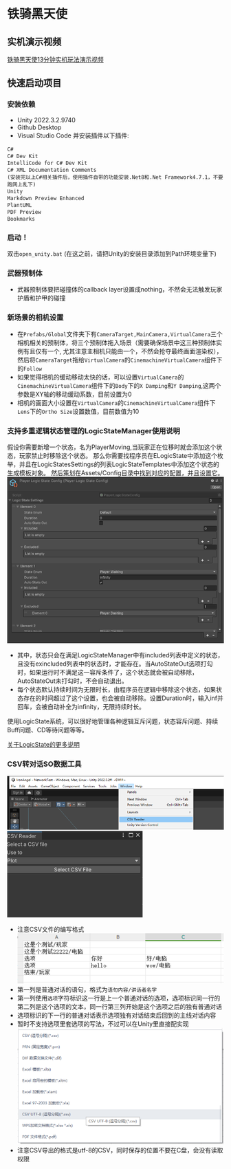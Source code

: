 # 铁骑黑天使
## 实机演示视频
[铁骑黑天使13分钟实机玩法演示视频](https://www.bilibili.com/video/BV15cWreoE1i/)
## 快速启动项目
### 安装依赖
- Unity 2022.3.2.9740
- Github Desktop
- Visual Studio Code 并安装插件以下插件:
```
C#
C# Dev Kit
IntelliCode for C# Dev Kit
C# XML Documentation Comments
(安装完以上C#相关插件后，使用插件自带的功能安装.Net8和.Net Framework4.7.1，不要跑网上乱下)
Unity
Markdown Preview Enhanced
PlantUML
PDF Preview
Bookmarks
```
### 启动！
双击`open_unity.bat`
(在这之前，请把Unity的安装目录添加到Path环境变量下)

### 武器预制体
- 武器预制体要把碰撞体的callback layer设置成nothing，不然会无法触发玩家护盾和护甲的碰撞

### 新场景的相机设置
- 在```Prefabs/Global```文件夹下有```CameraTarget,MainCamera,VirtualCamera```三个相机相关的预制体，将三个预制体拖入场景（需要确保场景中这三种预制体实例有且仅有一个, 尤其注意主相机只能由一个，不然会抢夺最终画面渲染权），然后将```CameraTarget```拖给```VirtualCamera```的```CinemachineVirtualCamera```组件下的```Follow```
- 如果觉得相机的缓动移动太快的话，可以设置```VirtualCamera```的```CinemachineVirtualCamera```组件下的```Body```下的```X Damping```和```Y Damping```,这两个参数是XY轴的移动缓动系数，目前设置为0
- 相机的画面大小设置在```VirtualCamera```的```CinemachineVirtualCamera```组件下```Lens```下的```Ortho Size```设置数值，目前数值为10


### 支持多重逻辑状态管理的LogicStateManager使用说明
假设你需要新增一个状态，名为PlayerMoving,当玩家正在位移时就会添加这个状态，玩家禁止时移除这个状态。
那么你需要找程序员在ELogicState中添加这个枚举，并且在LogicStatesSettings的列表LogicStateTemplates中添加这个状态的生成模板对象。
然后策划在Assets/Config目录中找到对应的配置，并且设置它。
![状态设置](./illustraction/状态设置.png)
- 其中，状态只会在满足LogicStateManager中有included列表中定义的状态，且没有exincluded列表中的状态时，才能存在。当AutoStateOut选项打勾时，如果运行时不满足这一容斥条件了，这个状态就会被自动移除，AutoStateOut未打勾时，不会自动退出。
- 每个状态默认持续时间为无限时长，由程序员在逻辑中移除这个状态，如果状态存在的时间超过了这个设置，也会被自动移除。设置Duration时，输入inf并回车，会被自动补全为infinity，无限持续时长。

使用LogicState系统，可以很好地管理各种逻辑互斥问题，状态容斥问题、持续Buff问题、CD等待问题等等。

[关于LogicState的更多说明](./Assets/Scripts/Framework/StateManagement/LogicState/LogicState.md)

### CSV转对话SO数据工具
![1](./illustraction/对话CSV工具_0.png)
![2](./illustraction/对话CSV工具_1.png)
- 注意CSV文件的编写格式
![3](./illustraction/对话CSV工具_2.png)
- 第一列是普通对话的语句，格式为```语句内容/讲话者名字```
- 第一列使用```选项```字符标识这一行是上一个普通对话的选项，选项标识同一行的第二列是这个选项的文本，同一行第三列开始是这个选项之后的独有普通对话
- 选项标识的下一行的普通对话表示选项独有对话结束后回到的主线对话内容
- 暂时不支持选项里套选项的写法，不过可以在Unity里直接配实现
![3](./illustraction/对话CSV工具_3.png)
- 注意CSV导出的格式是utf-8的CSV，同时保存的位置不要在C盘，会没有读取权限
